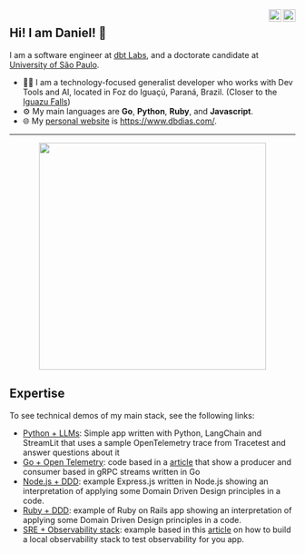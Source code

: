 <a href="https://dev.to/danielbdias" target="_blank" rel="nofollow">
  <img align="right" alt="Daniel's Dev.to" width="22px" src="https://cdn.simpleicons.org/dev.to/black/white" />
</a>
<a href="https://www.linkedin.com/in/danielbdias" target="_blank" rel="nofollow">
  <img align="right" alt="Daniel's Linkedin" width="22px" src="https://cdn.simpleicons.org/linkedin/black/white" />
</a>

## Hi! I am Daniel! 👋

I am a software engineer at [dbt Labs](https://www.getdbt.com/), and a doctorate candidate at [University of São Paulo](https://www.ime.usp.br/en/home/). 

- 🙋‍♂️ I am a technology-focused generalist developer who works with Dev Tools and AI, located in Foz do Iguaçú, Paraná, Brazil. (Closer to the [Iguazu Falls](https://en.wikipedia.org/wiki/Iguazu_Falls))
- ⚙ My main languages are **Go**, **Python**, **Ruby**, and **Javascript**.
- 🌐 My [personal website](https://www.dbdias.com/) is https://www.dbdias.com/.

---

<p align = "center">
  <img src = "https://github-readme-stats.vercel.app/api?username=danielbdias&show_icons=true&theme=bear" width = 400>
</p>


## Expertise

To see technical demos of my main stack, see the following links:

- [Python + LLMs](https://github.com/danielbdias/python-sample-rag-app): Simple app written with Python, LangChain and StreamLit that uses a sample OpenTelemetry trace from Tracetest and answer questions about it
- [Go + Open Telemetry](https://github.com/kubeshop/tracetest/tree/main/examples/quick-start-grpc-stream-propagation): code based in a [article](https://dev.to/kubeshop/opentelemetry-trace-context-propagation-for-grpc-streams-4511) that show a producer and consumer based in gRPC streams written in Go
- [Node.js + DDD](https://github.com/danielbdias/domain-driven-design-in-nodejs): example Express.js written in Node.js showing an interpretation of applying some Domain Driven Design principles in a code.
- [Ruby + DDD](https://github.com/danielbdias/domain-driven-design-in-ruby): example of Ruby on Rails app showing an interpretation of applying some Domain Driven Design principles in a code.
- [SRE + Observability stack](https://github.com/kubeshop/tracetest/tree/main/examples/observability-stack): example based in this [article](https://dev.to/kubeshop/building-an-observability-stack-with-docker-3de8) on how to build a local observability stack to test observability for you app.



